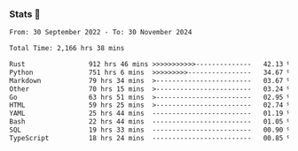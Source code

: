 ### Stats 👋
<!--START_SECTION:waka-->

```txt
From: 30 September 2022 - To: 30 November 2024

Total Time: 2,166 hrs 38 mins

Rust                912 hrs 46 mins >>>>>>>>>>>--------------   42.13 %
Python              751 hrs 6 mins  >>>>>>>>>----------------   34.67 %
Markdown            79 hrs 34 mins  >------------------------   03.67 %
Other               70 hrs 15 mins  >------------------------   03.24 %
Go                  63 hrs 51 mins  >------------------------   02.95 %
HTML                59 hrs 25 mins  >------------------------   02.74 %
YAML                25 hrs 44 mins  -------------------------   01.19 %
Bash                22 hrs 44 mins  -------------------------   01.05 %
SQL                 19 hrs 33 mins  -------------------------   00.90 %
TypeScript          18 hrs 24 mins  -------------------------   00.85 %
```

<!--END_SECTION:waka-->

<!--
**buhaytza2005/buhaytza2005** is a ✨ _special_ ✨ repository because its `README.md` (this file) appears on your GitHub profile.

Here are some ideas to get you started:

- 🔭 I’m currently working on ...
- 🌱 I’m currently learning ...
- 👯 I’m looking to collaborate on ...
- 🤔 I’m looking for help with ...
- 💬 Ask me about ...
- 📫 How to reach me: ...
- 😄 Pronouns: ...
- ⚡ Fun fact: ...
-->


